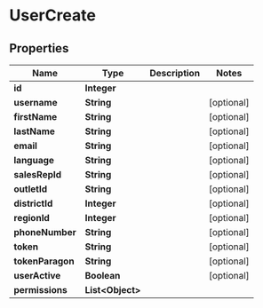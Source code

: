 # UserCreate

## Properties
Name | Type | Description | Notes
------------ | ------------- | ------------- | -------------
**id** | **Integer** |  | 
**username** | **String** |  |  [optional]
**firstName** | **String** |  |  [optional]
**lastName** | **String** |  |  [optional]
**email** | **String** |  |  [optional]
**language** | **String** |  |  [optional]
**salesRepId** | **String** |  |  [optional]
**outletId** | **String** |  |  [optional]
**districtId** | **Integer** |  |  [optional]
**regionId** | **Integer** |  |  [optional]
**phoneNumber** | **String** |  |  [optional]
**token** | **String** |  |  [optional]
**tokenParagon** | **String** |  |  [optional]
**userActive** | **Boolean** |  |  [optional]
**permissions** | **List&lt;Object&gt;** |  | 
